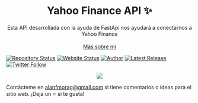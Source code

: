 <!-- PROJECT LOGO -->
<br />
<p align="center">
  <h1 align="center">Yahoo Finance API ✨</h1>

  <p align="center">
    Esta API desarrollada con la ayuda de FastApi nos ayudará a conectarnos a Yahoo Finance
    <br />
    <br />
    <a href="https://alanfmorag.vercel.app/">Más sobre mi</a>
  </p>
</p>

[![Repository Status](https://img.shields.io/badge/Repository%20Status-Maintained-dark%20green.svg?style=for-the-badge)](https://github.com/alanmgg/Mini-portfolio)
[![Website Status](https://img.shields.io/badge/Website%20Status-Online-green?style=for-the-badge)](https://yfinance-api.vercel.app/docs#/)
[![Author](https://img.shields.io/badge/Author-Alan%20Francisco%20Mora%20G-blue.svg?style=for-the-badge)](https://github.com/alanmgg)
[![Latest Release](https://img.shields.io/badge/Latest%20Release-27%20Apr%202023-yellow.svg?style=for-the-badge)](https://github.com/alanmgg/YFinance-API/commits/main)
[![Twitter Follow](https://img.shields.io/twitter/follow/alanmgggg?color=ffcc66&logo=twitter&logoColor=ffffff&style=for-the-badge)](https://twitter.com/alanmgggg)

<p align="center">
  <kbd>
    <img src="yfinance.gif"></img>
  </kbd>
</p>

Contácteme en alanfmorag@gmail.com si tiene comentarios o ideas para el sitio web. ¡Deja un ⭐ si te gusta!
